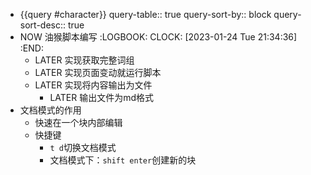 - {{query #character}}
  query-table:: true
  query-sort-by:: block
  query-sort-desc:: true
- NOW 油猴脚本编写
  :LOGBOOK:
  CLOCK: [2023-01-24 Tue 21:34:36]
  :END:
	- LATER 实现获取完整词组
	- LATER 实现页面变动就运行脚本
	- LATER 实现将内容输出为文件
		- LATER 输出文件为md格式
- 文档模式的作用
	- 快速在一个块内部编辑
	- 快捷键
		- `t d`切换文档模式
		- 文档模式下：`shift enter`创建新的块